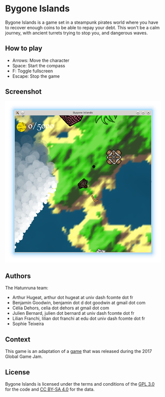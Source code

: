 # Bygone Islands

Bygone Islands is a game set in a steampunk pirates world where you have to recover enough coins to be able to repay your debt. This won't be a calm journey, with ancient turrets trying to stop you, and dangerous waves.

## How to play

- Arrows: Move the character
- Space: Start the compass
- F: Toggle fullscreen
- Escape: Stop the game

## Screenshot

![Bygone islands](islands.png)

## Authors

The Hatunruna team:

- Arthur Hugeat, arthur dot hugeat at univ dash fcomte dot fr
- Benjamin Goodwin, benjamin dot d dot goodwin at gmail dot com
- Célia Dehors, celia dot dehors at gmail dot com
- Julien Bernard, julien dot bernard at univ dash fcomte dot fr
- Lilian Franchi, lilian dot franchi at edu dot univ dash fcomte dot fr
- Sophie Teixeira

## Context

This game is an adaptation of a [game](http://globalgamejam.org/2017/games/bygone-islands) that was released during the 2017 Global Game Jam.

## License

Bygone Islands is licensed under the terms and conditions of the [GPL 3.0](https://opensource.org/licenses/GPL-3.0) for the code and [CC BY-SA 4.0](https://creativecommons.org/licenses/by-sa/4.0/) for the data.
